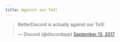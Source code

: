 ```yaml
---
title: Against our ToS!
---
```

<title>
  {{ page.title }}
</title>

<blockquote class="twitter-tweet" data-lang="en"><p lang="en" dir="ltr">BetterDiscord is actually against our ToS!</p>&mdash; Discord (@discordapp) <a href="https://twitter.com/discordapp/status/908000828690182145?ref_src=twsrc%5Etfw">September 13, 2017</a></blockquote>
<script async src="https://platform.twitter.com/widgets.js" charset="utf-8"></script>
